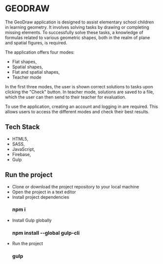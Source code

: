 
# GEODRAW

The GeoDraw application is designed to assist elementary school children in learning geometry. It involves solving tasks by drawing or completing missing elements. To successfully solve these tasks, a knowledge of formulas related to various geometric shapes, both in the realm of plane and spatial figures, is required.

The application offers four modes:

- Flat shapes,
- Spatial shapes,
- Flat and spatial shapes,
- Teacher mode

In the first three modes, the user is shown correct solutions to tasks upon clicking the "Check" button. In teacher mode, solutions are saved to a file, which the user can then send to their teacher for evaluation.

To use the application, creating an account and logging in are required. This allows users to access the different modes and check their best results.

## Tech Stack


- HTML5,
- SASS,
- JavaScript, 
- Firebase,
- Gulp

## Run the project

* Clone or download the project repository to your local machine
* Open the project in a text editor
* Install project dependencies
  ### npm i
* Install Gulp globally
  ### npm install --global gulp-cli
* Run the project
  ### gulp
